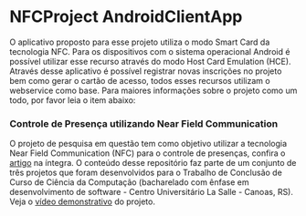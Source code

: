 # NFCProject AndroidClientApp

O aplicativo proposto para esse projeto utiliza o modo Smart Card da tecnologia NFC. Para os dispositivos com o sistema operacional Android é possível utilizar esse recurso através do modo Host Card Emulation (HCE).
Através desse aplicativo é possível registrar novas inscrições no projeto bem como gerar o cartão de acesso, todos esses recursos utilizam o webservice como base. Para maiores informações sobre o projeto como um todo, por favor leia o item abaixo:

<h3>Controle de Presença utilizando Near Field Communication</h3>
O projeto de pesquisa em questão tem como objetivo utilizar a tecnologia Near Field Communication (NFC) para o controle de presenças, confira o <a href="http://pt.slideshare.net/marcielribeirotorres/controle-de-presenas-utilizando-nfc" target="_blank">artigo</a> na íntegra.
O conteúdo desse repositório faz parte de um conjunto de três projetos que foram desenvolvidos para o Trabalho de Conclusão de Curso de Ciência da Computação (bacharelado com ênfase em desenvolvimento de software - Centro Universitário La Salle - Canoas, RS). 
 Veja o <a href="https://www.youtube.com/embed/86peaW43-_I" target="_blank">vídeo demonstrativo</a> do projeto.
